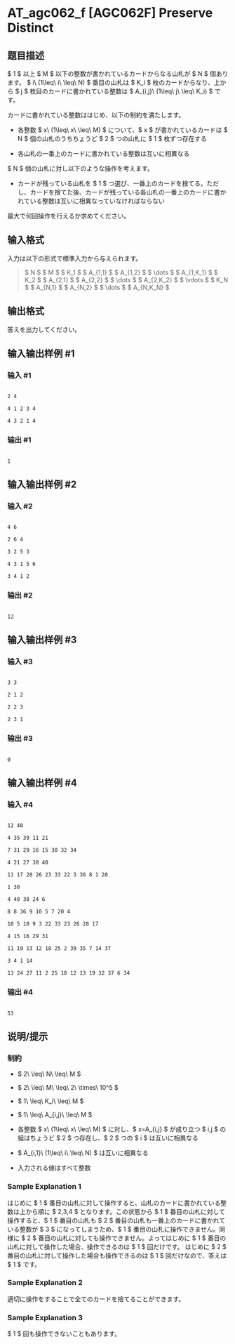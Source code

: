 # AT_agc062_f [AGC062F] Preserve Distinct

## 题目描述

[problemUrl]: https://atcoder.jp/contests/agc062/tasks/agc062_f

$ 1 $ 以上 $ M $ 以下の整数が書かれているカードからなる山札が $ N $ 個あります。 $ i\ (1\leq\ i\ \leq\ N) $ 番目の山札は $ K_i $ 枚のカードからなり、上から $ j $ 枚目のカードに書かれている整数は $ A_{i,j}\ (1\leq\ j\ \leq\ K_i) $ です。

カードに書かれている整数ははじめ、以下の制約を満たします。

- 各整数 $ x\ (1\leq\ x\ \leq\ M) $ について、$ x $ が書かれているカードは $ N $ 個の山札のうちちょうど $ 2 $ つの山札に $ 1 $ 枚ずつ存在する
- 各山札の一番上のカードに書かれている整数は互いに相異なる
 
$ N $ 個の山札に対し以下のような操作を考えます。

- カードが残っている山札を $ 1 $ つ選び、一番上のカードを捨てる。ただし、カードを捨てた後、カードが残っている各山札の一番上のカードに書かれている整数は互いに相異なっていなければならない
 
最大で何回操作を行えるか求めてください。

## 输入格式

入力は以下の形式で標準入力から与えられます。

> $ N $ $ M $ $ K_1 $ $ A_{1,1} $ $ A_{1,2} $ $ \dots $ $ A_{1,K_1} $ $ K_2 $ $ A_{2,1} $ $ A_{2,2} $ $ \dots $ $ A_{2,K_2} $ $ \vdots $ $ K_N $ $ A_{N,1} $ $ A_{N,2} $ $ \dots $ $ A_{N,K_N} $

## 输出格式

答えを出力してください。

## 输入输出样例 #1

### 输入 #1

```
2 4
4 1 2 3 4
4 3 2 1 4
```

### 输出 #1

```
1
```

## 输入输出样例 #2

### 输入 #2

```
4 6
2 6 4
3 2 5 3
4 3 1 5 6
3 4 1 2
```

### 输出 #2

```
12
```

## 输入输出样例 #3

### 输入 #3

```
3 3
2 1 2
2 2 3
2 3 1
```

### 输出 #3

```
0
```

## 输入输出样例 #4

### 输入 #4

```
12 40
4 35 39 11 21
7 31 29 16 15 30 32 34
4 21 27 38 40
11 17 28 26 23 33 22 3 36 8 1 20
1 30
4 40 38 24 6
8 8 36 9 10 5 7 20 4
10 5 10 9 3 22 33 23 26 28 17
4 15 16 29 31
11 19 13 12 18 25 2 39 35 7 14 37
3 4 1 14
13 24 27 11 2 25 18 12 13 19 32 37 6 34
```

### 输出 #4

```
53
```

## 说明/提示

### 制約

- $ 2\ \leq\ N\ \leq\ M $
- $ 2\ \leq\ M\ \leq\ 2\ \times\ 10^5 $
- $ 1\ \leq\ K_i\ \leq\ M $
- $ 1\ \leq\ A_{i,j}\ \leq\ M $
- 各整数 $ x\ (1\leq\ x\ \leq\ M) $ に対し、$ x=A_{i,j} $ が成り立つ $ i,j $ の組はちょうど $ 2 $ つ存在し、$ 2 $ つの $ i $ は互いに相異なる
- $ A_{i,1}\ (1\leq\ i\ \leq\ N) $ は互いに相異なる
- 入力される値はすべて整数
 
### Sample Explanation 1

はじめに $ 1 $ 番目の山札に対して操作すると、山札のカードに書かれている整数は上から順に $ 2,3,4 $ となります。この状態から $ 1 $ 番目の山札に対して操作すると、$ 1 $ 番目の山札も $ 2 $ 番目の山札も一番上のカードに書かれている整数が $ 3 $ になってしまうため、$ 1 $ 番目の山札に操作できません。同様に $ 2 $ 番目の山札に対しても操作できません。よってはじめに $ 1 $ 番目の山札に対して操作した場合、操作できるのは $ 1 $ 回だけです。 はじめに $ 2 $ 番目の山札に対して操作した場合も操作できるのは $ 1 $ 回だけなので、答えは $ 1 $ です。

### Sample Explanation 2

適切に操作をすることで全てのカードを捨てることができます。

### Sample Explanation 3

$ 1 $ 回も操作できないこともあります。